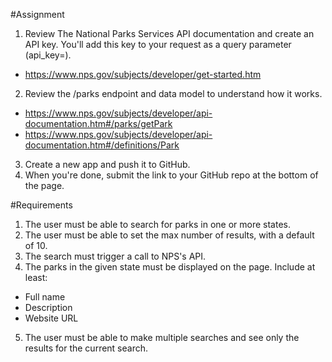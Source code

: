 #Assignment

1. Review The National Parks Services API documentation and create an API key. You'll add this key to your request as a query parameter (api_key=).
- https://www.nps.gov/subjects/developer/get-started.htm

2. Review the /parks endpoint and data model to understand how it works.
- https://www.nps.gov/subjects/developer/api-documentation.htm#/parks/getPark
- https://www.nps.gov/subjects/developer/api-documentation.htm#/definitions/Park

3. Create a new app and push it to GitHub.
4. When you're done, submit the link to your GitHub repo at the bottom of the page.

#Requirements

1. The user must be able to search for parks in one or more states.
2. The user must be able to set the max number of results, with a default of 10.
3. The search must trigger a call to NPS's API.
4. The parks in the given state must be displayed on the page. Include at least:

- Full name
- Description
- Website URL

5. The user must be able to make multiple searches and see only the results for the current search.




